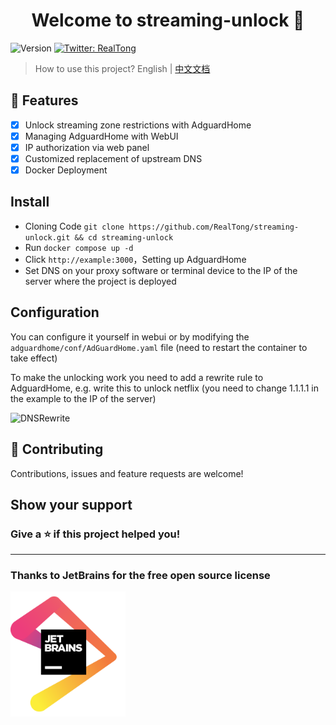 <h1 align="center">Welcome to streaming-unlock 👋</h1>
<p>
  <img alt="Version" src="https://img.shields.io/badge/version-1.0.0-blue.svg?cacheSeconds=2592000" />
  <a href="https://twitter.com/RealTong_run" target="_blank">
    <img alt="Twitter: RealTong" src="https://img.shields.io/twitter/follow/RealTong.svg?style=social" />
  </a>
</p>

> How to use this project?
English | [中文文档](README_ZH.md)


## 🌟 Features

- [x] Unlock streaming zone restrictions with AdguardHome
- [x] Managing AdguardHome with WebUI
- [x] IP authorization via web panel
- [x] Customized replacement of upstream DNS
- [x] Docker Deployment

## Install
* Cloning Code `git clone https://github.com/RealTong/streaming-unlock.git && cd streaming-unlock`
* Run `docker compose up -d`
* Click `http://example:3000`，Setting up AdguardHome
* Set DNS on your proxy software or terminal device to the IP of the server where the project is deployed

## Configuration
You can configure it yourself in webui or by modifying the `adguardhome/conf/AdGuardHome.yaml` file (need to restart the container to take effect)

To make the unlocking work you need to add a rewrite rule to AdguardHome, e.g. write this to unlock netflix (you need to change 1.1.1.1 in the example to the IP of the server)

![DNSRewrite](dnsrewrite.png?raw=true)


## 🤝 Contributing
Contributions, issues and feature requests are welcome!

## Show your support

### Give a ⭐️ if this project helped you!
<hr/>

### Thanks to JetBrains for the free open source license

<a href="https://www.jetbrains.com/" target="_blank">
<img src="jetbrains.png" height="200"/></a>